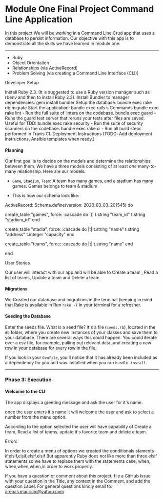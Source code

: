 Module One Final Project 
Command Line Application
========================

In this project We will be working in a Command Line Crud app that uses a database to persist information. Our objective with this app is to demonstrate all the skills we have learned in module one:

---

- Ruby
- Object Orientation
- Relationships (via ActiveRecord)
- Problem Solving (via creating a Command Line Interface (CLI))


Developer Setup

Install Ruby 2.3. (It is suggested to use a Ruby version manager such as rbenv and then to install Ruby 2.3).
Install Bundler to manager dependencies: gem install bundler
Setup the database: bundle exec rake db:migrate
Start the application: bundle exec rails s
Commands
bundle exec rake lint - Run the full suite of linters on the codebase.
bundle exec guard - Runs the guard test server that reruns your tests after files are saved. Useful for TDD!
bundle exec rake security - Run the suite of security scanners on the codebase.
bundle exec rake ci - Run all build steps performed in Travis CI.
Deployment Instructions
(TODO: Add deployment instructions, Ansible templates when ready.)

#### Planning

Our first goal is to decide on the models and determine the relationships between them. We have a three models consisting of at least _one_ many-to-many relationship. Here are our models:

* `Game`, `Stadium`, `Team`:  A team has many games, and a stadium has many games. Games belongs to team & stadium.


* This is how our schema look like:

ActiveRecord::Schema.define(version: 2020_03_03_201545) do

  create_table "games", force: :cascade do |t|
    t.string "team_id"
    t.string "stadium_id"
  end

  create_table "stadia", force: :cascade do |t|
    t.string "name"
    t.string "address"
    t.integer "capacity"
  end

  create_table "teams", force: :cascade do |t|
    t.string "name"
  end

end

User Stories

Our user will interact with our app and will be able to Create a team , Read a list of teams, Update a team and Delete a team.



#### Migrations

We Created our database and migrations in the terminal (keeping in mind that Rake is available in Run `rake -T` in your terminal for a refresher.



#### Seeding the Database


Enter the seeds file. What is a seed file? It's a file (`seeds.rb`), located in the `db` folder, where you create new instances of your classes and save them to your database. There are several ways this could happen. You could iterate over a csv file, for example, pulling out relevant data, and creating a new row in your database for every row in the file.

If you look in your `Gemfile`, you'll notice that it has already been included as a dependency for you and was installed when you ran `bundle install`. 

---

### Phase 3: Execution

#### Welcome to the CLI


The app displays a greeting message and ask the user for it's name.

once the user enters it's name it will welcome the user and ask to select a number from the menu option.

According to the option selected the user will have capability of Create a team, Read a list of teams, update it's favorite team and delete a team.


Errors

In order to create a menu of options we created the conditionals staments if,elsif,elsif,elsif,elsif But apparently Ruby does not like more than three elsif statements so we have to replace them with the statements case, when, when,when,when,in order to work properly.



If you have a question or comment about this project, file a GitHub Issue with your question in the Title, any context in the Comment, and add the question Label. For general questions kindly email to: arenas.mauricio@yahoo.com